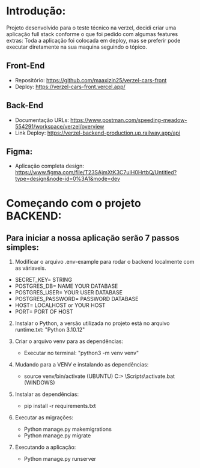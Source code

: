 # Introdução:
Projeto desenvolvido para o teste técnico na verzel, decidi criar uma aplicação full stack conforme o que foi pedido com algumas features extras:
Toda a aplicação foi colocada em deploy, mas se preferir pode executar diretamente na sua maquina seguindo o tópico.

## Front-End
  - Repositório: https://github.com/maaxizin25/verzel-cars-front
  - Deploy: https://verzel-cars-front.vercel.app/

## Back-End
  - Documentação URLs: https://www.postman.com/speeding-meadow-554291/workspace/verzel/overview
  - Link Deploy: https://verzel-backend-production.up.railway.app/api
## Figma:
  - Aplicação completa design: https://www.figma.com/file/T23SAjmXtK3C7uIH0HrtbQ/Untitled?type=design&node-id=0%3A1&mode=dev


# Começando com o projeto BACKEND:

## Para iniciar a nossa aplicação serão 7 passos simples:

1. Modificar o arquivo .env-example para rodar o backend localmente com as váriaveis.
  - SECRET_KEY= STRING
  - POSTGRES_DB= NAME YOUR DATABASE
  - POSTGRES_USER= YOUR USER DATABASE
  - POSTGRES_PASSWORD= PASSWORD DATABASE
  - HOST= LOCALHOST or YOUR HOST
  - PORT= PORT OF HOST

2. Instalar o Python, a versão utilizada no projeto está no arquivo runtime.txt: "Python 3.10.12"

3. Criar o arquivo venv para as dependências:
   - Executar no terminal: "python3 -m venv venv"
4. Mudando para a VENV e instalando as dependências:
   - source venv/bin/activate (UBUNTU)
   C:\> <venv>\Scripts\activate.bat (WINDOWS)
5. Instalar as dependências:
    - pip install -r requirements.txt
6. Executar as migrações:
   - Python manage.py makemigrations
   - Python manage.py migrate
7. Executando a aplicação:
   - Python manage.py runserver





